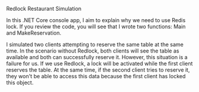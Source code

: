 Redlock Restaurant Simulation

In this .NET Core console app, I aim to explain why we need to use Redis lock. If you review the code, you will see that I wrote two functions: Main and MakeReservation.

I simulated two clients attempting to reserve the same table at the same time. In the scenario without Redlock, both clients will see the table as available and both can successfully reserve it. However, this situation is a failure for us. If we use Redlock, a lock will be activated while the first client reserves the table. At the same time, if the second client tries to reserve it, they won't be able to access this data because the first client has locked this object.
